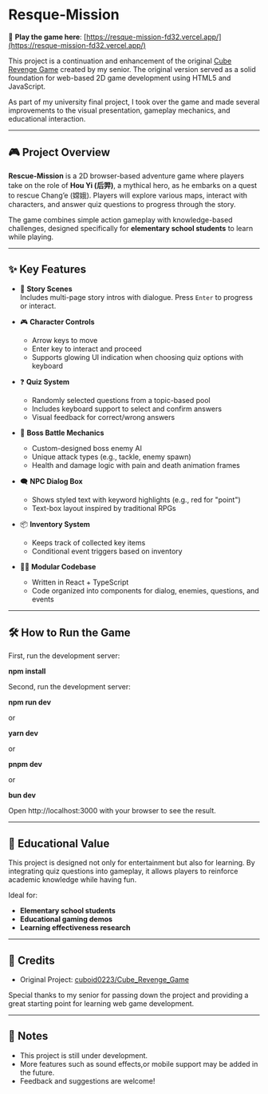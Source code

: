 # Resque-Mission

🚀 **Play the game here**: [https://resque-mission-fd32.vercel.app/](https://resque-mission-fd32.vercel.app/)

This project is a continuation and enhancement of the original [Cube Revenge Game](https://github.com/cuboid0223/Cube_Revenge_Game) created by my senior. The original version served as a solid foundation for web-based 2D game development using HTML5 and JavaScript.

As part of my university final project, I took over the game and made several improvements to the visual presentation, gameplay mechanics, and educational interaction.

---

## 🎮 Project Overview

**Rescue-Mission** is a 2D browser-based adventure game where players take on the role of **Hou Yi (后羿)**, a mythical hero, as he embarks on a quest to rescue Chang’e (嫦娥). Players will explore various maps, interact with characters, and answer quiz questions to progress through the story.

The game combines simple action gameplay with knowledge-based challenges, designed specifically for **elementary school students** to learn while playing.

---

## ✨ Key Features

- 📖 **Story Scenes**  
  Includes multi-page story intros with dialogue. Press `Enter` to progress or interact.

- 🎮 **Character Controls**  
  - Arrow keys to move
  - Enter key to interact and proceed
  - Supports glowing UI indication when choosing quiz options with keyboard

- ❓ **Quiz System**  
  - Randomly selected questions from a topic-based pool
  - Includes keyboard support to select and confirm answers
  - Visual feedback for correct/wrong answers

- 👾 **Boss Battle Mechanics**  
  - Custom-designed boss enemy AI
  - Unique attack types (e.g., tackle, enemy spawn)
  - Health and damage logic with pain and death animation frames

- 🗨️ **NPC Dialog Box**  
  - Shows styled text with keyword highlights (e.g., red for "point")
  - Text-box layout inspired by traditional RPGs

- 📦 **Inventory System**  
  - Keeps track of collected key items
  - Conditional event triggers based on inventory

- 🧑‍💻 **Modular Codebase**  
  - Written in React + TypeScript
  - Code organized into components for dialog, enemies, questions, and events

---

## 🛠️ How to Run the Game

  First, run the development server:

  **npm install**
  
  Second, run the development server:
  
  **npm run dev**

  or

  **yarn dev**

  or

  **pnpm dev**

  or

  **bun dev**


  Open http://localhost:3000 with your browser to see the result.
  
---

## 🧪 Educational Value

This project is designed not only for entertainment but also for learning. By integrating quiz questions into gameplay, it allows players to reinforce academic knowledge while having fun.

Ideal for:  
- **Elementary school students**  
- **Educational gaming demos**  
- **Learning effectiveness research**

---

## 🙏 Credits

- Original Project: [cuboid0223/Cube_Revenge_Game](https://github.com/cuboid0223/Cube_Revenge_Game)  

Special thanks to my senior for passing down the project and providing a great starting point for learning web game development.

---

## 📌 Notes

- This project is still under development.
- More features such as sound effects,or mobile support may be added in the future.
- Feedback and suggestions are welcome!
